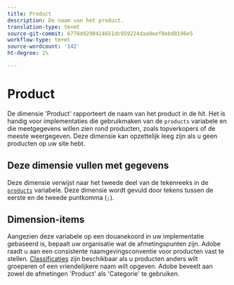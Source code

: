 ```yaml
---
title: Product
description: De naam van het product.
translation-type: tm+mt
source-git-commit: 6778dd290424651dc959224daa0eef8ebd8196e5
workflow-type: tm+mt
source-wordcount: '142'
ht-degree: 1%

---
```



# Product

De dimensie &#39;Product&#39; rapporteert de naam van het product in de hit. Het is handig voor implementaties die gebruikmaken van de `products` variabele en die meetgegevens willen zien rond producten, zoals topverkopers of de meeste weergegeven. Deze dimensie kan opzettelijk leeg zijn als u geen producten op uw site hebt.

## Deze dimensie vullen met gegevens

Deze dimensie verwijst naar het tweede deel van de tekenreeks in de [`products`](/help/implement/vars/page-vars/products.md) variabele. Deze dimensie wordt gevuld door tekens tussen de eerste en de tweede puntkomma (`;`).

## Dimension-items

Aangezien deze variabele op een douanekoord in uw implementatie gebaseerd is, bepaalt uw organisatie wat de afmetingspunten zijn. Adobe raadt u aan een consistente naamgevingsconventie voor producten vast te stellen. [Classificaties](../classifications/c-classifications.md) zijn beschikbaar als u producten anders wilt groeperen of een vriendelijkere naam wilt opgeven. Adobe beveelt aan zowel de afmetingen &#39;Product&#39; als &#39;Categorie&#39; te gebruiken.
